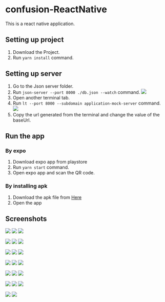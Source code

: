 # confusion-ReactNative

This is a react native application.

## Setting up project

1. Download the Project.
1. Run `yarn install` command.

## Setting up server

1. Go to the Json server folder.
1. Run `json-server --port 8000 ./db.json --watch` command.
    <Img src="https://github.com/shikhar2817/confusion-ReactNative/blob/main/components/images/screenShots/db.png">
1. Open another terminal tab.
1. Run `lt --port 8000 --subdomain application-mock-server` command.
    <Img src="https://github.com/shikhar2817/confusion-ReactNative/blob/main/components/images/screenShots/lt.png">
1. Copy the url generated from the terminal and change the value of the baseUrl.

## Run the app

### By expo 

1. Download expo app from playstore
1. Run `yarn start` command.
1. Open expo app and scan the QR code.

### By installing apk

1. Download the apk file from [Here](https://www.dropbox.com/s/6x1ah2suebl6xaf/confusion-282a63bfb3c24f868c482a4f8b307726-signed.apk?dl=0)
1. Open the app

## Screenshots
<p float="left">
    <Img src="https://github.com/shikhar2817/confusion-ReactNative/blob/main/components/images/screenShots/1.jpg">
    <Img src="https://github.com/shikhar2817/confusion-ReactNative/blob/main/components/images/screenShots/2.jpg">
    <Img src="https://github.com/shikhar2817/confusion-ReactNative/blob/main/components/images/screenShots/3.jpg">
</p>
<p float="left">
    <Img src="https://github.com/shikhar2817/confusion-ReactNative/blob/main/components/images/screenShots/4.jpg">
    <Img src="https://github.com/shikhar2817/confusion-ReactNative/blob/main/components/images/screenShots/5.jpg">
    <Img src="https://github.com/shikhar2817/confusion-ReactNative/blob/main/components/images/screenShots/6.jpg">
</p>
<p float="left">
    <Img src="https://github.com/shikhar2817/confusion-ReactNative/blob/main/components/images/screenShots/7.jpg">
    <Img src="https://github.com/shikhar2817/confusion-ReactNative/blob/main/components/images/screenShots/8.jpg">
    <Img src="https://github.com/shikhar2817/confusion-ReactNative/blob/main/components/images/screenShots/9.jpg">
</p>
<p float="left">
    <Img src="https://github.com/shikhar2817/confusion-ReactNative/blob/main/components/images/screenShots/10.jpg">
    <Img src="https://github.com/shikhar2817/confusion-ReactNative/blob/main/components/images/screenShots/11.jpg">
    <Img src="https://github.com/shikhar2817/confusion-ReactNative/blob/main/components/images/screenShots/12.jpg">
</p>
<p float="left">
    <Img src="https://github.com/shikhar2817/confusion-ReactNative/blob/main/components/images/screenShots/13.jpg">
    <Img src="https://github.com/shikhar2817/confusion-ReactNative/blob/main/components/images/screenShots/14.jpg">
    <Img src="https://github.com/shikhar2817/confusion-ReactNative/blob/main/components/images/screenShots/15.jpg">
</p>
<p float="left">
    <Img src="https://github.com/shikhar2817/confusion-ReactNative/blob/main/components/images/screenShots/16.jpg">
    <Img src="https://github.com/shikhar2817/confusion-ReactNative/blob/main/components/images/screenShots/17.jpg">
    <Img src="https://github.com/shikhar2817/confusion-ReactNative/blob/main/components/images/screenShots/18.jpg">
</p>
<p float="left">
    <Img src="https://github.com/shikhar2817/confusion-ReactNative/blob/main/components/images/screenShots/19.jpg">
    <Img src="https://github.com/shikhar2817/confusion-ReactNative/blob/main/components/images/screenShots/20.png">
</p>
